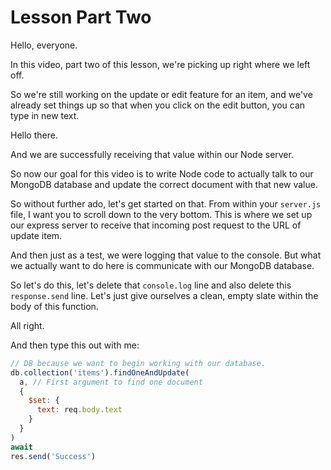 # Lesson Part Two

Hello, everyone.

In this video, part two of this lesson, we're picking up right where we left off.

So we're still working on the update or edit feature for an item, and we've already set things up so that when you click on the edit button, you can type in new text.

Hello there.

And we are successfully receiving that value within our Node server.

So now our goal for this video is to write Node code to actually talk to our MongoDB database and update the correct document with that new value.

So without further ado, let's get started on that. From within your `server.js` file, I want you to scroll down to the very bottom. This is where we set up our express server to receive that incoming post request to the URL of update item. 

And then just as a test, we were logging that value to the console. But what we actually want to do here is communicate with our MongoDB database.

So let's do this, let's delete that `console.log` line and also delete this `response.send` line. Let's just give ourselves a clean, empty slate within the body of this function.

All right.

And then type this out with me:

```javascript
// DB because we want to begin working with our database.
db.collection('items').findOneAndUpdate(
  a, // First argument to find one document
  {
    $set: {
      text: req.body.text
    }
  }
)
await
res.send('Success')
